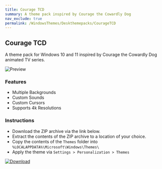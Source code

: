 ```yaml
---
title: Courage TCD
summary: A theme pack inspired by Courage the Cowardly Dog
nav_exclude: true
permalink: /WindowsThemes/Deskthemepacks/CourageTCD
---
```


## Courage TCD

A theme pack for Windows 10 and 11 inspired by Courage the Cowardly Dog animated TV series.

![Preview](https://gitlab.com/the-back-room/deskthemepacks/sfw/courage-tcd/-/raw/main/Extras/Preview.bmp)

### Features

- Multiple Backgrounds
- Custom Sounds
- Custom Cursors
- Supports 4k Resolutions

### Instructions

- Download the ZIP archive via the link below.
- Extract the contents of the ZIP archive to a location of your choice.
- Copy the contents of the `Themes` folder into `%LOCALAPPDATA%\Microsoft\Windows\Themes\`
- Apply the theme via `Settings > Personalization > Themes`

[![Download](https://img.shields.io/badge/Download-black?style=plastic&logo=gitlab&logoColor=white&logoSize=auto&label=GitLab&labelColor=red&color=black&cacheSeconds=3600)](https://gitlab.com/the-back-room/deskthemepacks/sfw/courage-tcd/-/archive/main/courage-tcd-main.zip)
